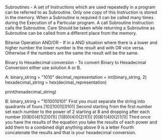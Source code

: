 Subroutines - A set of Instructions which are used repeatedly in a program can be referred to as Subroutine. Only one copy of this Instruction is stored in the memory. When a Subroutine is required it can be called many times during the Execution of a Particular program. A call Subroutine Instruction calls the Subroutine. Care Should be taken while returning a Subroutine as Subroutine can be called from a different place from the memory.

Bitwise Operation AND/OR - If in a AND situation where there is a lower and higher number the lower number is the result and with OR vice versa. Otherwise if the numbers are the same the result will be the same.

Binary to Hexadecimal conversion - To convert Binary to Hexadecimal Conversion either use solution A or B.

A: binary_string = "1010"
   decimal_representation = int(binary_string, 2)
   hexadecimal_string = hex(decimal_representation)

   print(hexadecimal_string)

B: binary_string = "1010010101"
   First you must separate the string into quadrants of fours [10][1001][0101]
   Second starting from the first number set each number to the power of 2 starting at 8 and dropping after each number 
   [0(8)0(4)1(2)0(1)]
   [1(8)0(4)0(2)1(1)]
   [0(8)1(4)0(2)1(1)]
   Third once you have the results of the equation you take the results of each power and add them to a combined digit anything above 9 is a letter
   Fourth concatenate the results and that is your hexadecimal conversion.